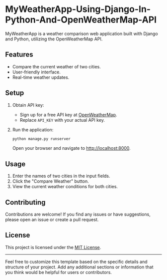 # MyWeatherApp-Using-Django-In-Python-And-OpenWeatherMap-API

MyWeatherApp is a weather comparison web application built with Django and Python, utilizing the OpenWeatherMap API.

## Features

- Compare the current weather of two cities.
- User-friendly interface.
- Real-time weather updates.

## Setup

1. Obtain API key:

   - Sign up for a free API key at [OpenWeatherMap](https://openweathermap.org/api).
   - Replace `API_KEY` with your actual API key.

2. Run the application:

   ```bash
   python manage.py runserver
   ```

   Open your browser and navigate to [http://localhost:8000](http://localhost:8000).

## Usage

1. Enter the names of two cities in the input fields.
2. Click the "Compare Weather" button.
3. View the current weather conditions for both cities.

## Contributing

Contributions are welcome! If you find any issues or have suggestions, please open an issue or create a pull request.

## License

This project is licensed under the [MIT License](LICENSE).

---

Feel free to customize this template based on the specific details and structure of your project. Add any additional sections or information that you think would be helpful for users or contributors.
